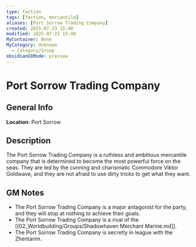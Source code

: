 ```yaml
---
type: faction
tags: [faction, mercantile]
aliases: [Port Sorrow Trading Company]
created: 2025-07-23 15:40
modified: 2025-07-23 15:40
MyContainer: None
MyCategory: Unknown
  - Category/Group
obsidianUIMode: preview
---
```

# Port Sorrow Trading Company

## General Info
**Location**: Port Sorrow

## Description
The Port Sorrow Trading Company is a ruthless and ambitious mercantile company that is determined to become the most powerful force on the seas. They are led by the cunning and charismatic Commodore Viktor Goldwave, and they are not afraid to use dirty tricks to get what they want.

## GM Notes
- The Port Sorrow Trading Company is a major antagonist for the party, and they will stop at nothing to achieve their goals.
- The Port Sorrow Trading Company is a rival of the [[02_Worldbuilding/Groups/Shadowhaven Merchant Marine.md]].
- The Port Sorrow Trading Company is secretly in league with the Zhentarim.
